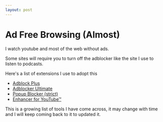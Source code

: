 ```yaml
---
layout: post
---
```


# Ad Free Browsing (Almost)

I watch youtube and most of the web without ads. 

Some sites will require you to turn off the adblocker like the site I use to listen to podcasts.

Here's a list of extensions I use to adopt this

- [Adblock Plus]()
- [Adblocker Ultimate]()
- [Popup Blocker (strict)]()
- [Enhancer for YouTube™]()

This is a growing list of tools I have come across, it may change with time and I will keep coming back to it to updated it.
